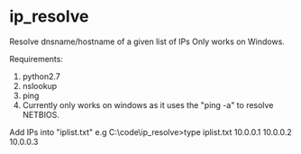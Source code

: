 # ip_resolve
Resolve dnsname/hostname of a given list of IPs
Only works on Windows.

Requirements: 
1) python2.7
2) nslookup
3) ping
4) Currently only works on windows as it uses the "ping -a" to resolve NETBIOS.

Add IPs into "iplist.txt" 
e.g
C:\code\ip_resolve>type iplist.txt
10.0.0.1
10.0.0.2
10.0.0.3



